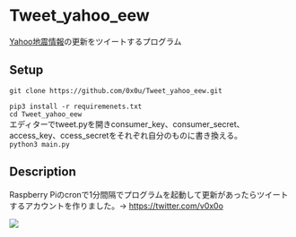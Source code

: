 # Tweet_yahoo_eew
[Yahoo地震情報](https://typhoon.yahoo.co.jp/weather/earthquake/)の更新をツイートするプログラム
## Setup
```git clone https://github.com/0x0u/Tweet_yahoo_eew.git```<div>
```pip3 install -r requiremenets.txt```<div>
```cd Tweet_yahoo_eew```<div>
エディターでtweet.pyを開きconsumer_key、consumer_secret、access_key、ccess_secretをそれぞれ自分のものに書き換える。<div>
```python3 main.py```
## Description
Raspberry Piのcronで1分間隔でプログラムを起動して更新があったらツイートするアカウントを作りました。→ https://twitter.com/v0x0o

<img src="https://i.imgur.com/rRE5ylI.png">
